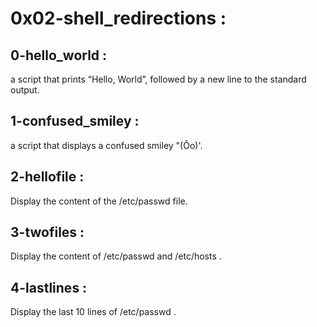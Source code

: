 # 0x02-shell_redirections :

## 0-hello_world :

a script that prints “Hello, World”, followed by a new line to the standard output.

##  1-confused_smiley :

a script that displays a confused smiley "(Ôo)'.

##  2-hellofile :

Display the content of the /etc/passwd file.

##  3-twofiles :

Display the content of /etc/passwd and /etc/hosts .

## 4-lastlines :

Display the last 10 lines of /etc/passwd .


